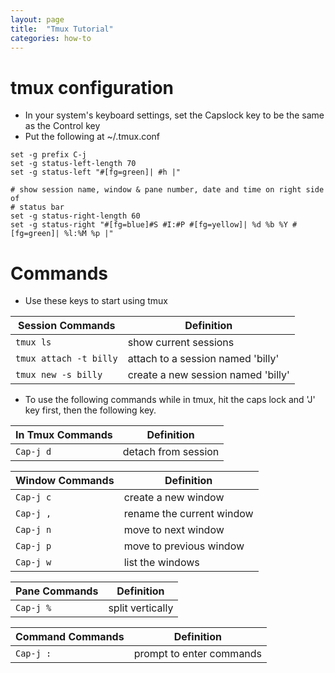 ```yaml
---
layout: page
title:  "Tmux Tutorial"
categories: how-to
---
```


# tmux configuration

* In your system's keyboard settings, set the Capslock key to be the same as the
Control key
* Put the following at ~/.tmux.conf

```
set -g prefix C-j
set -g status-left-length 70
set -g status-left "#[fg=green]| #h |"

# show session name, window & pane number, date and time on right side of
# status bar
set -g status-right-length 60
set -g status-right "#[fg=blue]#S #I:#P #[fg=yellow]| %d %b %Y #[fg=green]| %l:%M %p |"
```

# Commands

* Use these keys to start using tmux 

| Session Commands | Definition |
|------------------|------------|
| `tmux ls` | show current sessions |
| `tmux attach -t billy`    | attach to a session named 'billy' |
| `tmux new -s billy`   | create a new session named 'billy' |


* To use the following commands while in tmux, hit the caps lock and 'J' key
first, then the following key.

| In Tmux Commands | Definition |
|------------------|------------|
| `Cap-j d` | detach from session |


| Window Commands  | Definition |
|------------------|------------|
| `Cap-j c`     | create a new window |
| `Cap-j ,`     | rename the current window |
| `Cap-j n`     | move to next window |
| `Cap-j p`     | move to previous window |
| `Cap-j w`     | list the windows |


|  Pane Commands   | Definition |
|------------------|------------|
| `Cap-j %`     | split vertically |


|  Command Commands   | Definition |
|------------------|------------|
| `Cap-j :`     | prompt to enter commands |
